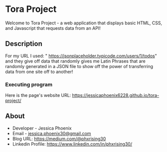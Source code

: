 # Tora Project

Welcome to Tora Project - a web application that displays basic HTML, CSS, and Javascript that requests data from an API!

## Description

For my URL I used: " https://jsonplaceholder.typicode.com/users/1/todos" and they give off data that randomly gives me Latin Phrases that are randomly generated in a JSON file to show off the power of transferring data from one site off to another!


### Executing program

Here is the page's website URL: https://jessicaphoenix6228.github.io/tora-project/


## About

* Developer - Jessica Phoenix
* Email - jessica.phoenix30@gmail.com 
* Blog URL: https://medium.com/@phxrising30
* Linkedin Profile: https://www.linkedin.com/in/phxrising30/

